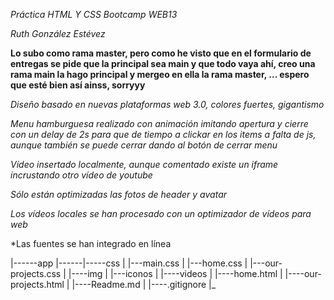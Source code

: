 *Práctica HTML Y CSS Bootcamp WEB13*

*Ruth González Estévez*


**Lo subo como rama master, pero como he visto que en el formulario de entregas se pide que la principal sea main y  que todo vaya ahí, creo una rama main la hago principal y mergeo en ella la rama master, ... espero que esté bien así ainss, sorryyy**

*Diseño basado en nuevas plataformas web 3.0, colores fuertes, gigantismo*

*Menu hamburguesa realizado con animación imitando apertura y cierre con un delay de 2s para que de tiempo a clickar en los items a  falta de js, aunque también se puede cerrar dando al botón de cerrar menu*

*Vídeo insertado localmente, aunque comentado existe un iframe incrustando otro vídeo de youtube* 

*Sólo están optimizadas las fotos de header y avatar*

*Los vídeos locales se han procesado con un optimizador de vídeos para web*

*Las fuentes se han integrado en línea


|------app
|------|-----css
|      	      |---main.css
|             |---home.css
|	      |---our-projects.css
|      |----img
|            |---iconos
|      |----videos
|      |----home.html
|      |----our-projects.html
|      |----Readme.md
|      |----.gitignore
|_
